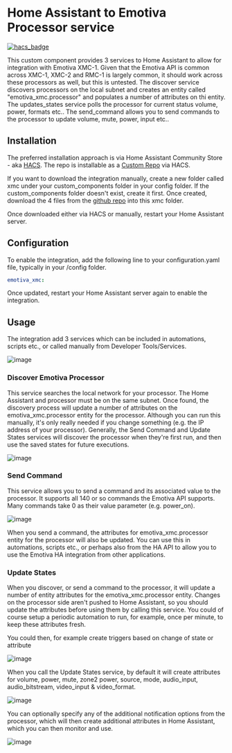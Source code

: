 # Home Assistant to Emotiva Processor service


[![hacs_badge](https://img.shields.io/badge/HACS-Custom-41BDF5.svg?style=for-the-badge)](https://github.com/hacs/integration)


This custom component provides 3 services to Home Assistant to allow for integration with Emotiva XMC-1.  Given that the Emotiva API is common across XMC-1, XMC-2 and RMC-1 is largely common, it should work across these processors as well, but this is untested.  The discover service discovers processors on the local subnet and creates an entity called "emotiva_xmc.processor" and populates a number of attributes on thi entity.  The updates_states service polls the processor for current status volume, power, formats etc..  The send_command allows you to send commands to the processor to update volume, mute, power, input etc..

## Installation

The preferred installation approach is via Home Assistant Community Store - aka [HACS](https://hacs.xyz/).  The repo is installable as a [Custom Repo](https://hacs.xyz/docs/faq/custom_repositories) via HACS.

If you want to download the integration manually, create a new folder called xmc under your custom_components folder in your config folder.  If the custom_components folder doesn't exist, create it first.  Once created, download the 4 files from the [github repo](https://github.com/peteS-UK/xmc/tree/main/custom_components/xmc) into this xmc folder.

Once downloaded either via HACS or manually, restart your Home Assistant server.

## Configuration

To enable the integration, add the following line to your configuration.yaml file, typically in your /config folder.

```yaml
emotiva_xmc:
```

Once updated, restart your Home Assistant server again to enable the integration.

## Usage

The integration add 3 services which can be included in automations, scripts etc., or called manually from Developer Tools/Services.

![image](https://github.com/peteS-UK/xmc/assets/64092177/757ed2f1-099b-4c07-839b-ad3472a54cb6)


### Discover Emotiva Processor 

This service searches the local network for your processor.  The Home Assistant and processor must be on the same subnet.  Once found, the discovery process will update a number of attributes on the emotiva_xmc.processor entity for the processor.  Although you can run this manually, it's only really needed if you change something (e.g. the IP address of your processor).  Generally, the Send Command and Update States services will discover the processor when they're first run, and then use the saved states for future executions.

![image](https://github.com/peteS-UK/xmc/assets/64092177/901b1d09-5241-4047-a3fc-241c82017b30)

### Send Command

This service allows you to send a command and its associated value to the processor.  It supports all 140 or so commands the Emotiva API supports.  Many commands take 0 as their value parameter (e.g. power_on).

![image](https://github.com/peteS-UK/xmc/assets/64092177/79ef0450-1608-4203-84c7-b259d4c1041c)

When you send a command, the attributes for emotiva_xmc.processor entity for the processor will also be updated.  You can use this in automations, scripts etc., or perhaps also from the HA API to allow you to use the Emotiva HA integration from other applications.

### Update States

When you discover, or send a command to the processor, it will update a number of entity attributes for the emotiva_xmc.processor entity.  Changes on the processor side aren't pushed to Home Assistant, so you should update the attributes before using them by calling this service.  You could of course setup a periodic automation to run, for example, once per minute, to keep these attributes fresh.

You could then, for example create triggers based on change of state or attribute

![image](https://github.com/peteS-UK/xmc/assets/64092177/1d3b0e5e-5f6b-4446-949b-9349bef45e39)


When you call the Update States service, by default it will create attributes for volume, power, mute, zone2 power, source, mode, audio_input, audio_bitstream, video_input &  video_format.  

![image](https://github.com/peteS-UK/xmc/assets/64092177/163a3423-92a7-4c24-bc1b-9cbb161bed0f)


You can optionally specify any of the additional notification options from the processor, which will then create additional attributes in Home Assistant, which you can then monitor and use.

![image](https://github.com/peteS-UK/xmc/assets/64092177/53c3789c-8974-4aec-b369-5b9cd21a9f43)











